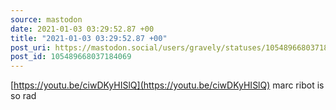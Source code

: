 ```yaml
---
source: mastodon
date: 2021-01-03 03:29:52.87 +00
title: "2021-01-03 03:29:52.87 +00"
post_uri: https://mastodon.social/users/gravely/statuses/105489668037184069
post_id: 105489668037184069
---
```

[https://youtu.be/ciwDKyHISlQ](https://youtu.be/ciwDKyHISlQ) marc ribot is so rad



